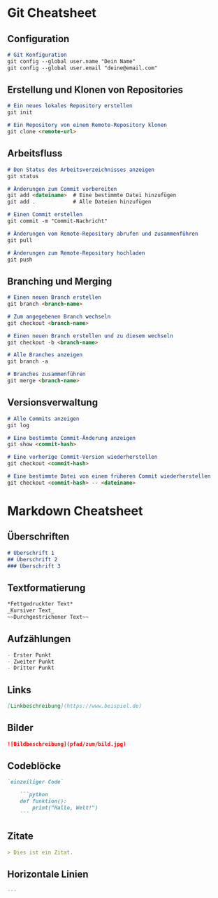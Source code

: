 <!-------------------- Git Cheatsheet Start -------------------->
# Git Cheatsheet

<!-------------------------------------------------------------->
## Configuration

```markdown
# Git Konfiguration
git config --global user.name "Dein Name"
git config --global user.email "deine@email.com"
```
<!-------------------------------------------------------------->
<!-------------------------------------------------------------->
## Erstellung und Klonen von Repositories

```markdown
# Ein neues lokales Repository erstellen
git init

# Ein Repository von einem Remote-Repository klonen
git clone <remote-url>
```
<!-------------------------------------------------------------->
<!-------------------------------------------------------------->

## Arbeitsfluss

```markdown
# Den Status des Arbeitsverzeichnisses anzeigen
git status

# Änderungen zum Commit vorbereiten
git add <dateiname>  # Eine bestimmte Datei hinzufügen
git add .            # Alle Dateien hinzufügen

# Einen Commit erstellen
git commit -m "Commit-Nachricht"

# Änderungen vom Remote-Repository abrufen und zusammenführen
git pull

# Änderungen zum Remote-Repository hochladen
git push
```
<!-------------------------------------------------------------->
<!-------------------------------------------------------------->

## Branching und Merging

```markdown
# Einen neuen Branch erstellen
git branch <branch-name>

# Zum angegebenen Branch wechseln
git checkout <branch-name>

# Einen neuen Branch erstellen und zu diesem wechseln
git checkout -b <branch-name>

# Alle Branches anzeigen
git branch -a

# Branches zusammenführen
git merge <branch-name>
```
<!-------------------------------------------------------------->
<!-------------------------------------------------------------->
## Versionsverwaltung

```markdown
# Alle Commits anzeigen
git log

# Eine bestimmte Commit-Änderung anzeigen
git show <commit-hash>

# Eine vorherige Commit-Version wiederherstellen
git checkout <commit-hash>

# Eine bestimmte Datei von einem früheren Commit wiederherstellen
git checkout <commit-hash> -- <dateiname>
```
<!-------------------- Git Cheatsheet End ---------------------->
<!-------------------------------------------------------------->
<!----------------- Markdown Cheatsheet Start ------------------>

# Markdown Cheatsheet

## Überschriften

```markdown
# Überschrift 1
## Überschrift 2
### Überschrift 3
```
<!-------------------------------------------------------------->
<!-------------------------------------------------------------->

## Textformatierung

```markdown
*Fettgedruckter Text*
_Kursiver Text_
~~Durchgestrichener Text~~
```
<!-------------------------------------------------------------->
<!-------------------------------------------------------------->

## Aufzählungen

```markdown
- Erster Punkt
- Zweiter Punkt
- Dritter Punkt
```
<!-------------------------------------------------------------->
<!-------------------------------------------------------------->

## Links

```markdown
[Linkbeschreibung](https://www.beispiel.de)
```
<!-------------------------------------------------------------->
<!-------------------------------------------------------------->

## Bilder

```markdown
![Bildbeschreibung](pfad/zum/bild.jpg)
```
<!-------------------------------------------------------------->
<!-------------------------------------------------------------->

## Codeblöcke

```markdown
`einzeiliger Code`

    ```python
    def funktion():
        print("Hallo, Welt!")
    ```
```
<!-------------------------------------------------------------->
<!-------------------------------------------------------------->

## Zitate

```markdown
> Dies ist ein Zitat.
```
<!-------------------------------------------------------------->
<!-------------------------------------------------------------->

## Horizontale Linien

```markdown
---
```
<!----------------- Markdown Cheatsheet End -------------------->
<!-------------------------------------------------------------->


